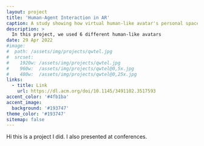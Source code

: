 ```yaml
---
layout: project
title: 'Human-Agent Interaction in AR'
caption: A study showing how virtual human-like avatar's personal space in augmented reality influences user behavior and offers design insights for comfortable interactions
description: >
  In this project, we used 6 different human-like avatars
date: 29 Apr 2022
#image: 
#  path: /assets/img/projects/qwtel.jpg
#  srcset: 
#    1920w: /assets/img/projects/qwtel.jpg
#    960w:  /assets/img/projects/qwtel@0,5x.jpg
#    480w:  /assets/img/projects/qwtel@0,25x.jpg
links:
  - title: Link
    url: https://dl.acm.org/doi/10.1145/3491102.3517593
accent_color: '#4fb1ba'
accent_image:
  background: '#193747'
theme_color: '#193747'
sitemap: false
---
```


Hi this is a project I did. I also presented at conferences.